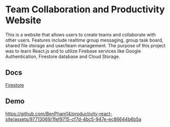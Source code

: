 # Team Collaboration and Productivity Website
This is a website that allows users to create teams and collaborate with other users. Features include realtime group messaging, group task board, shared file storage and user/team management. The purpose of this project was to learn React.js and to utilize Firebase services like Google Authentication, Firestore database and Cloud Storage.

## Docs
[Firestore](https://firebase.google.com/docs/firestore)

## Demo
https://github.com/BenPham14/productivity-react-site/assets/97713069/1fef9715-cf7d-4bc5-947e-ec86644b6b5a

